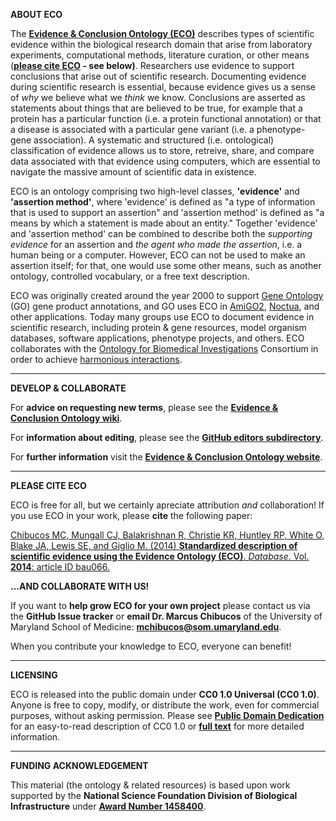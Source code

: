 **ABOUT ECO**

The **[Evidence & Conclusion Ontology (ECO)](http://www.evidenceontology.org/)** describes types of scientific evidence within the biological research domain that arise from laboratory experiments, computational methods, literature curation, or other means (**[please cite ECO](https://academic.oup.com/database/article/doi/10.1093/database/bau075/2634798/Standardized-description-of-scientific-evidence) - see below)**. Researchers use evidence to support conclusions that arise out of scientific research. Documenting evidence during scientific research is essential, because evidence gives us a sense of _why_ we believe what we _think_ we know. Conclusions are asserted as statements about things that are believed to be true, for example that a protein has a particular function (i.e. a protein functional annotation) or that a disease is associated with a particular gene variant (i.e. a phenotype-gene association). A systematic and structured (i.e. ontological) classification of evidence allows us to store, retreive, share, and compare data associated with that evidence using computers, which are essential to navigate the massive amount of scientific data in existence.

ECO is an ontology comprising two high-level classes, **'evidence'** and **'assertion method'**, where 'evidence' is defined as "a type of information that is used to support an assertion" and 'assertion method' is defined as "a means by which a statement is made about an entity." Together 'evidence' and 'assertion method' can be combined to describe both the _supporting evidence_ for an assertion and _the agent who made the assertion_, i.e. a human being or a computer. However, ECO can not be used to make an assertion itself; for that, one would use some other means, such as another ontology, controlled vocabulary, or a free text description.

ECO was originally created around the year 2000 to support [Gene Ontology](http://geneontology.org/) (GO) gene product annotations, and GO uses ECO in [AmiGO2](http://amigo2.geneontology.org/amigo), [Noctua](http://noctua.berkeleybop.org/), and other applications. Today many groups use ECO to document evidence in scientific research, including protein & gene resources, model organism databases, software applications, phenotype projects, and others. ECO collaborates with the [Ontology for Biomedical Investigations](http://obi-ontology.org/page/Main_Page) Consortium in order to achieve [harmonious interactions](https://f1000research.com/posters/6-395).

***

**DEVELOP & COLLABORATE**

For **advice on requesting new terms**, please see the **[Evidence & Conclusion Ontology wiki](https://github.com/evidenceontology/evidenceontology/wiki/New-term-request-how-to)**.

For **information about editing**, please see the **[GitHub editors subdirectory](https://github.com/evidenceontology/evidenceontology/tree/master/editors)**.

For **further information** visit the **[Evidence & Conclusion Ontology website](http://www.evidenceontology.org/)**.

***

**PLEASE CITE ECO**

ECO is free for all, but we certainly apreciate attribution _and_ collaboration! If you use ECO in your work, please **cite** the following paper:

[Chibucos MC, Mungall CJ, Balakrishnan R, Christie KR, Huntley RP, White O, Blake JA, Lewis SE, and Giglio M. (2014) **Standardized description of scientific evidence using the Evidence Ontology (ECO)**. _Database_. Vol. **2014**: article ID bau066.](http://database.oxfordjournals.org/content/2014/bau075.long)

**...AND COLLABORATE WITH US!**

If you want to **help grow ECO for your own project** please contact us via the **GitHub Issue tracker** or **email Dr. Marcus Chibucos** of the University of Maryland School of Medicine: **mchibucos@som.umaryland.edu**.

When you contribute your knowledge to ECO, everyone can benefit!

***

**LICENSING**

ECO is released into the public domain under **CC0 1.0 Universal (CC0 1.0)**. Anyone is free to copy, modify, or distribute the work, even for commercial purposes, without asking permission. Please see **[Public Domain Dedication](https://creativecommons.org/publicdomain/zero/1.0/)** for an easy-to-read description of CC0 1.0 or **[full text](https://creativecommons.org/publicdomain/zero/1.0/legalcode)** for more detailed information.

***

**FUNDING ACKNOWLEDGEMENT**

This material (the ontology & related resources) is based upon work supported by the **National Science Foundation Division of Biological Infrastructure** under **[Award Number 1458400](http://www.nsf.gov/awardsearch/showAward?AWD_ID=1458400)**.
